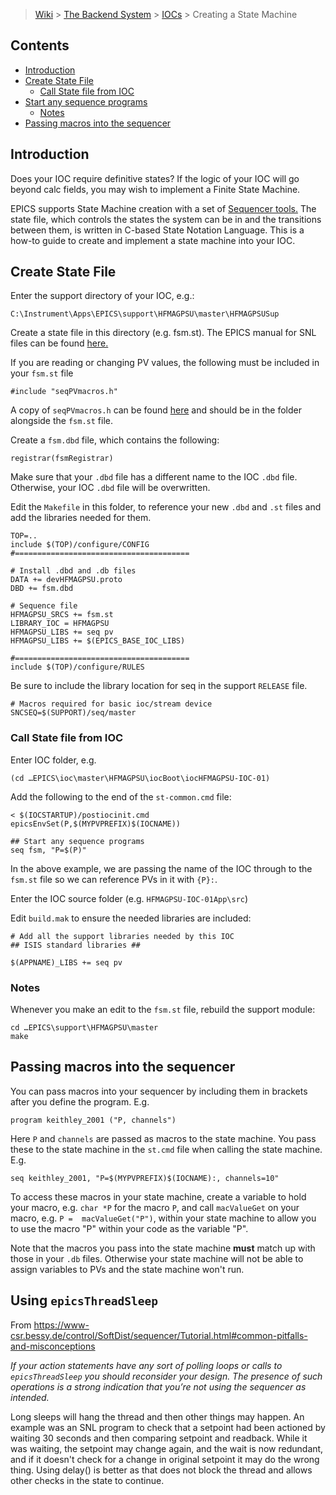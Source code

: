 > [Wiki](Home) > [The Backend System](The-Backend-System) > [IOCs](IOCs) > Creating a State Machine

## Contents
- [Introduction](#introduction)
- [Create State File](#create-state-file)
    - [Call State file from IOC](#call-state-file-from-ioc)
- [Start any sequence programs](#start-any-sequence-programs)
    - [Notes](#notes)
- [Passing macros into the sequencer](#passing-macros-into-the-sequencer)

## Introduction
Does your IOC require definitive states? If the logic of your IOC will go beyond calc fields, you may wish to implement a Finite State Machine. 

EPICS supports State Machine creation with a set of [Sequencer tools.](http://www-csr.bessy.de/control/SoftDist/sequencer/index.html) The state file, which controls the states the system can be in and the transitions between them, is written in C-based State Notation Language.
This is a how-to guide to create and implement a state machine into your IOC.

## Create State File 

Enter the support directory of your IOC, e.g.:
```
C:\Instrument\Apps\EPICS\support\HFMAGPSU\master\HFMAGPSUSup
```
Create a state file in this directory (e.g. fsm.st).
The EPICS manual for SNL files can be found [here.](http://www-csr.bessy.de/control/SoftDist/sequencer/index.html)

If you are reading or changing PV values, the following must be included in your `fsm.st` file
```
#include "seqPVmacros.h"
```
A copy of `seqPVmacros.h` can be found [here](https://github.com/ISISComputingGroup/EPICS-motor/blob/7080600a752478f9fa23301a7e99d7ea081df453/motorApp/NewportSrc/seqPVmacros.h) and should be in the folder alongside the `fsm.st` file.

Create a `fsm.dbd` file, which contains the following:
```
registrar(fsmRegistrar)
```
Make sure that your `.dbd` file has a different name to the IOC `.dbd` file. Otherwise, your IOC `.dbd` file will be overwritten.

Edit the `Makefile` in this folder, to reference your new `.dbd` and `.st` files and add the libraries needed for them.
```
TOP=..
include $(TOP)/configure/CONFIG
#=======================================

# Install .dbd and .db files
DATA += devHFMAGPSU.proto
DBD += fsm.dbd

# Sequence file
HFMAGPSU_SRCS += fsm.st
LIBRARY_IOC = HFMAGPSU
HFMAGPSU_LIBS += seq pv
HFMAGPSU_LIBS += $(EPICS_BASE_IOC_LIBS)

#=======================================
include $(TOP)/configure/RULES
```

Be sure to include the library location for seq in the support `RELEASE` file.
```
# Macros required for basic ioc/stream device
SNCSEQ=$(SUPPORT)/seq/master
```

### Call State file from IOC
Enter IOC folder, e.g.
```
(cd …EPICS\ioc\master\HFMAGPSU\iocBoot\iocHFMAGPSU-IOC-01)
```
Add the following to the end of the `st-common.cmd` file:
```
< $(IOCSTARTUP)/postiocinit.cmd
epicsEnvSet(P,$(MYPVPREFIX)$(IOCNAME))

## Start any sequence programs
seq fsm, "P=$(P)"
```
In the above example, we are passing the name of the IOC through to the `fsm.st` file so we can reference PVs in it with `{P}:`.

Enter the IOC source folder (e.g. ``HFMAGPSU-IOC-01App\src``)

Edit `build.mak` to ensure the needed libraries are included:
```
# Add all the support libraries needed by this IOC
## ISIS standard libraries ##

$(APPNAME)_LIBS += seq pv
```
### Notes

Whenever you make an edit  to the `fsm.st` file, rebuild the support module:
```
cd …EPICS\support\HFMAGPSU\master
make
```

## Passing macros into the sequencer

You can pass macros into your sequencer by including them in brackets after you define the program. E.g.

```
program keithley_2001 ("P, channels")
```

Here `P` and `channels` are passed as macros to the state machine. You pass these to the state machine in the `st.cmd` file when calling the state machine. E.g.

```
seq keithley_2001, "P=$(MYPVPREFIX)$(IOCNAME):, channels=10"
```

To access these macros in your state machine, create a variable to hold your macro, e.g. `char *P` for the macro `P`, and call `macValueGet` on your macro, e.g. `P =  macValueGet("P")`, within your state machine to allow you to use the macro "P" within your code as the variable "P".

Note that the macros you pass into the state machine **must** match up with those in your `.db` files. Otherwise your state machine will not be able to assign variables to PVs and the state machine won't run.

## Using `epicsThreadSleep`

From https://www-csr.bessy.de/control/SoftDist/sequencer/Tutorial.html#common-pitfalls-and-misconceptions

*If your action statements have any sort of polling loops or calls to `epicsThreadSleep` you should reconsider your design. The presence of such operations is a strong indication that you’re not using the sequencer as intended.*

Long sleeps will hang the thread and then other things may happen. An example was an SNL program to check that a setpoint had been actioned by waiting 30 seconds and then comparing setpoint and readback. While it was waiting, the setpoint may change again, and the wait is now redundant, and if it doesn't check for a change in original setpoint it may do the wrong thing. Using delay() is better as that does not block the thread and allows other checks in the state to continue.     
